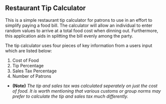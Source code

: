 ## Restaurant Tip Calculator

This is a simple restaurant tip calculator for patrons to use in an effort to simplify paying a food bill. The calculator will allow an individual to enter random values to arrive at a total food cost when dinning out. Furthermore, this application aids in splitting the bill evenly among the party.

The tip calculator uses four pieces of key information from a users input which are listed below:

1. Cost of Food
2. Tip Percentage
3. Sales Tax Percentage
4. Number of Patrons

* **(Note)** *The tip and sales tax was calculated seperately on just the cost of food. It is worth mentioning that various customs or group norms may prefer to calculate the tip and sales tax much differently.*
